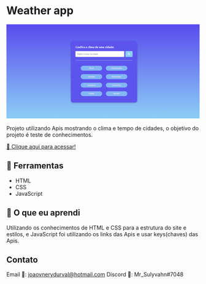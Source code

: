 # Weather app

![preview](Weather_preview.png)

Projeto utilizando Apis mostrando o clima e tempo de cidades, o objetivo do projeto é teste de conhecimentos.

[ 📎 Clique aqui para acessar!]()

## 🔨 Ferramentas 
- HTML
- CSS
- JavaScript

## 📖 O que eu aprendi

Utilizando os conhecimentos de HTML e CSS para a estrutura do site e estilos, e JavaScript foi utilizando os links das Apis e usar keys(chaves) das Apis.

## Contato

Email 📩: joaovnerydurval@hotmail.com
Discord 🤖: Mr_Sulyvahn#7048